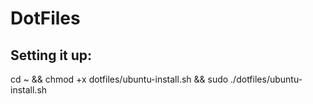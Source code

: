 # DotFiles

## Setting it up:

cd ~ && chmod +x dotfiles/ubuntu-install.sh && sudo ./dotfiles/ubuntu-install.sh

